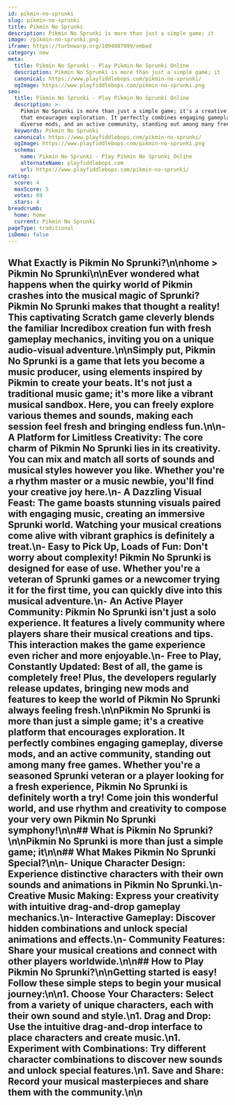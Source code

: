 ```yaml
---
id: pikmin-no-sprunki
slug: pikmin-no-sprunki
title: Pikmin No Sprunki
description: Pikmin No Sprunki is more than just a simple game; it
image: /pikmin-no-sprunki.png
iframe: https://turbowarp.org/1094087099/embed
category: new
meta:
  title: Pikmin No Sprunki - Play Pikmin No Sprunki Online
  description: Pikmin No Sprunki is more than just a simple game; it
  canonical: https://www.playfiddlebops.com/pikmin-no-sprunki/
  ogImage: https://www.playfiddlebops.com/pikmin-no-sprunki.png
seo:
  title: Pikmin No Sprunki - Play Pikmin No Sprunki Online
  description: >-
    Pikmin No Sprunki is more than just a simple game; it's a creative platform
    that encourages exploration. It perfectly combines engaging gameplay,
    diverse mods, and an active community, standing out among many free games.
  keywords: Pikmin No Sprunki
  canonical: https://www.playfiddlebops.com/pikmin-no-sprunki/
  ogImage: https://www.playfiddlebops.com/pikmin-no-sprunki.png
  schema:
    name: Pikmin No Sprunki - Play Pikmin No Sprunki Online
    alternateName: playfiddlebops.com
    url: https://www.playfiddlebops.com/pikmin-no-sprunki/
rating:
  score: 4
  maxScore: 5
  votes: 89
  stars: 4
breadcrumb:
  home: home
  current: Pikmin No Sprunki
pageType: traditional
isDemo: false
---
```


## What Exactly is Pikmin No Sprunki?\n\nhome > Pikmin No Sprunki\n\nEver wondered what happens when the quirky world of Pikmin crashes into the musical magic of Sprunki? Pikmin No Sprunki makes that thought a reality! This captivating Scratch game cleverly blends the familiar Incredibox creation fun with fresh gameplay mechanics, inviting you on a unique audio-visual adventure.\n\nSimply put, Pikmin No Sprunki is a game that lets you become a music producer, using elements inspired by Pikmin to create your beats. It's not just a traditional music game; it's more like a vibrant musical sandbox. Here, you can freely explore various themes and sounds, making each session feel fresh and bringing endless fun.\n\n- **A Platform for Limitless Creativity**: The core charm of Pikmin No Sprunki lies in its creativity. You can mix and match all sorts of sounds and musical styles however you like. Whether you're a rhythm master or a music newbie, you'll find your creative joy here.\n- **A Dazzling Visual Feast**: The game boasts stunning visuals paired with engaging music, creating an immersive Sprunki world. Watching your musical creations come alive with vibrant graphics is definitely a treat.\n- **Easy to Pick Up, Loads of Fun**: Don't worry about complexity! Pikmin No Sprunki is designed for ease of use. Whether you're a veteran of Sprunki games or a newcomer trying it for the first time, you can quickly dive into this musical adventure.\n- **An Active Player Community**: Pikmin No Sprunki isn't just a solo experience. It features a lively community where players share their musical creations and tips. This interaction makes the game experience even richer and more enjoyable.\n- **Free to Play, Constantly Updated**: Best of all, the game is completely free! Plus, the developers regularly release updates, bringing new mods and features to keep the world of Pikmin No Sprunki always feeling fresh.\n\nPikmin No Sprunki is more than just a simple game; it's a creative platform that encourages exploration. It perfectly combines engaging gameplay, diverse mods, and an active community, standing out among many free games. Whether you're a seasoned Sprunki veteran or a player looking for a fresh experience, Pikmin No Sprunki is definitely worth a try! Come join this wonderful world, and use rhythm and creativity to compose your very own Pikmin No Sprunki symphony!\n\n## What is Pikmin No Sprunki?\n\nPikmin No Sprunki is more than just a simple game; it\n\n## What Makes Pikmin No Sprunki Special?\n\n- **Unique Character Design**: Experience distinctive characters with their own sounds and animations in Pikmin No Sprunki.\n- **Creative Music Making**: Express your creativity with intuitive drag-and-drop gameplay mechanics.\n- **Interactive Gameplay**: Discover hidden combinations and unlock special animations and effects.\n- **Community Features**: Share your musical creations and connect with other players worldwide.\n\n## How to Play Pikmin No Sprunki?\n\nGetting started is easy! Follow these simple steps to begin your musical journey:\n\n1. **Choose Your Characters**: Select from a variety of unique characters, each with their own sound and style.\n1. **Drag and Drop**: Use the intuitive drag-and-drop interface to place characters and create music.\n1. **Experiment with Combinations**: Try different character combinations to discover new sounds and unlock special features.\n1. **Save and Share**: Record your musical masterpieces and share them with the community.\n\n